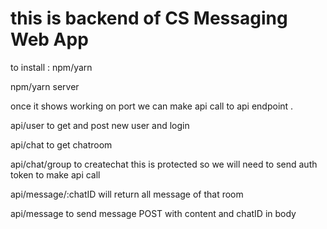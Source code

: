 # this is backend of CS Messaging Web App 

to install :
npm/yarn 

npm/yarn server

once it shows working on port we can make api call to api endpoint .

api/user to get and post new user and login 

api/chat to get chatroom 

api/chat/group to createchat this is protected so we will need to send auth token to make api call 

api/message/:chatID will return all message of that room 

api/message to send message POST with content and chatID in body

